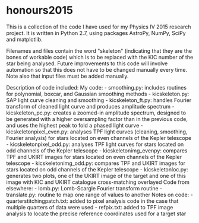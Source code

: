 # honours2015
This is a collection of the code I have used for my Physics IV 2015 research project. It is written in Python 2.7, using packages AstroPy, NumPy, SciPy and matplotlib.

Filenames and files contain the word "skeleton" (indicating that they are the bones of workable code) which is to be replaced with the KIC number of the star being analysed. Future improvements to this code will involve automation so that this does not have to be changed manually every time. Note also that input files must be added manually.

Description of code included:
  My code:
    - smoothing.py: includes routines for polynomial, boxcar, and Gaussian smoothing methods
    - kicskeleton.py: SAP light curve cleaning and smoothing
    - kicskeleton_ft.py: handles Fourier transform of cleaned light curve and produces amplitude spectrum
    - kicskeleton_pc.py: creates a zoomed-in amplitude spectrum, designed to be generated with a higher oversampling factor than in the previous code, and uses the highest peak to fold a phased light curve
    - kicskeletonpixel_even.py: analyses TPF light curves (cleaning, smoothing, Fourier analysis) for stars located on even channels of the Kepler telescope
    - kicskeletonpixel_odd.py: analyses TPF light curves for stars located on odd channels of the Kepler telescope
    - kicskeletonimg_evenpy: compares TPF and UKIRT images for stars located on even channels of the Kepler telescope
    - kicskeletonimg_odd.py: compares TPF and UKIRT images for stars located on odd channels of the Kepler telescope
    - kicskeletonloc.py: generates two plots, one of the UKIRT image of the target and one of this image with KIC and UKIRT catalogue cross-matching overlayed
  Code from elsewhere:
    - lomb.py: Lomb-Scargle Fourier transform routine
    - translate.py: routine to map one range of values to another
  Notes on code:
    - quarterstitchingpatch.txt: added to pixel analysis code in the case that multiple quarters of data were used
    - refpix.txt: added to TPF image analysis to locate the precise reference coordinates used for a target star
